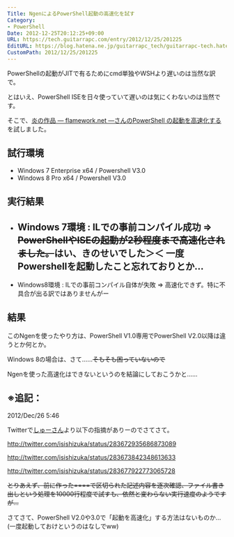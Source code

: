 ```yaml
---
Title: NgenによるPowerShell起動の高速化を試す
Category:
- PowerShell
Date: 2012-12-25T20:12:25+09:00
URL: https://tech.guitarrapc.com/entry/2012/12/25/201225
EditURL: https://blog.hatena.ne.jp/guitarrapc_tech/guitarrapc-tech.hatenablog.com/atom/entry/11696248318757676025
CustomPath: 2012/12/25/201225
---
```


PowerShellの起動がJITで有るためにcmd単独やWSHより遅いのは当然な訳で。

とはいえ、PowerShell ISEを日々使っていて遅いのは気にくわないのは当然です。

そこで、<a href="http://flamework.net/powershell-%e3%81%ae%e8%b5%b7%e5%8b%95%e3%82%92%e9%ab%98%e9%80%9f%e5%8c%96%e3%81%99%e3%82%8b/" target="_blank">炎の作品 ― flamework.net ―さんのPowerShell の起動を高速化する</a> を試しました。

## 試行環境

- Windows 7 Enterprise x64 / Powershell V3.0
- Windows 8 Pro x64 / Powershell V3.0

## 実行結果

- Windows 7環境 : ILでの事前コンパイル成功 =&gt; <del datetime="2012-12-25T20:51:15+00:00">PowerShellやISEの起動が2秒程度まで高速化されました。</del>はい、きのせいでした＞＜ 一度Powershellを起動したこと忘れておりとか…
	-
- Windows8環境 : ILでの事前コンパイル自体が失敗 =&gt; 高速化できず。特に不具合が出る訳ではありませんがー

## 結果

このNgenを使ったやり方は、PowerShell V1.0専用でPowerShell V2.0以降は違うとか何とか。

Windows 8の場合は、さて……<del>そもそも困っていないので</del>

Ngenを使った高速化はできないというのを結論にしておこうかと……
## ※追記：
2012/Dec/26 5:46

Twitterで<a href="https://twitter.com/isishizuka">しゅーさん</a>より以下の指摘がありーのでさてさて。

<a href="http://twitter.com/isishizuka/status/283672935686873089">http://twitter.com/isishizuka/status/283672935686873089</a>

<a href="http://twitter.com/isishizuka/status/283673842348613633">http://twitter.com/isishizuka/status/283673842348613633</a>

<a href="http://twitter.com/isishizuka/status/283677922773065728">http://twitter.com/isishizuka/status/283677922773065728</a>

<del datetime="2012-12-25T20:57:39+00:00">とりあえず、前に作った====で区切られた記述内容を逐次確認、ファイル書き出しという処理を10000行程度で試すも、依然と変わらない実行速度のようですが…</del>

さてさて、PowerShell V2.0や3.0で「起動を高速化」する方法はないものか… (一度起動しておけというのはなしでww)
